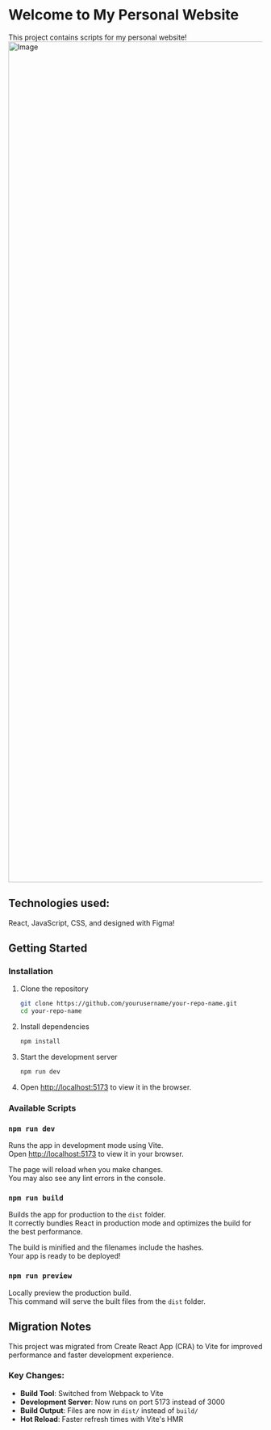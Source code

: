 # Welcome to My Personal Website

This project contains scripts for my personal website!
<img width="2938" height="1664" alt="Image" src="https://github.com/user-attachments/assets/3a0e2732-ff2a-4d20-a1ac-c3b0dfdb3cd1" />

## Technologies used:

React, JavaScript, CSS, and designed with Figma!

## Getting Started

### Installation

1. Clone the repository

   ```bash
   git clone https://github.com/yourusername/your-repo-name.git
   cd your-repo-name
   ```

2. Install dependencies

   ```bash
   npm install
   ```

3. Start the development server

   ```bash
   npm run dev
   ```

4. Open [http://localhost:5173](http://localhost:5173) to view it in the browser.

### Available Scripts

### `npm run dev`

Runs the app in development mode using Vite.\
Open [http://localhost:5173](http://localhost:5173) to view it in your browser.

The page will reload when you make changes.\
You may also see any lint errors in the console.

### `npm run build`

Builds the app for production to the `dist` folder.\
It correctly bundles React in production mode and optimizes the build for the best performance.

The build is minified and the filenames include the hashes.\
Your app is ready to be deployed!

### `npm run preview`

Locally preview the production build.\
This command will serve the built files from the `dist` folder.

## Migration Notes

This project was migrated from Create React App (CRA) to Vite for improved performance and faster development experience.

### Key Changes:

- **Build Tool**: Switched from Webpack to Vite
- **Development Server**: Now runs on port 5173 instead of 3000
- **Build Output**: Files are now in `dist/` instead of `build/`
- **Hot Reload**: Faster refresh times with Vite's HMR
